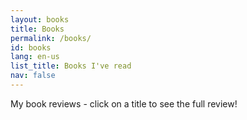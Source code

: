 ```yaml
---
layout: books
title: Books
permalink: /books/
id: books
lang: en-us
list_title: Books I've read
nav: false
---
```


My book reviews - click on a title to see the full review!
